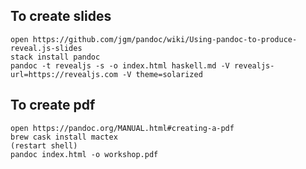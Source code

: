 ## To create slides

    open https://github.com/jgm/pandoc/wiki/Using-pandoc-to-produce-reveal.js-slides
	stack install pandoc
	pandoc -t revealjs -s -o index.html haskell.md -V revealjs-url=https://revealjs.com -V theme=solarized

## To create pdf

	open https://pandoc.org/MANUAL.html#creating-a-pdf
	brew cask install mactex
	(restart shell)
	pandoc index.html -o workshop.pdf